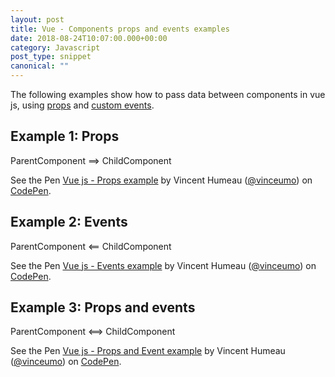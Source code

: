 ```yaml
---
layout: post
title: Vue - Components props and events examples
date: 2018-08-24T10:07:00.000+00:00
category: Javascript
post_type: snippet
canonical: ""
---
```


The following examples show how to pass data between components in vue js, using [props](https://vuejs.org/v2/guide/components-props.html) and [custom events](https://vuejs.org/v2/guide/components-custom-events.html).

## Example 1: Props

ParentComponent ==> ChildComponent

<p data-height="500" data-theme-id="dark" data-slug-hash="xawzRq" data-default-tab="js,result" data-user="vinceumo" data-pen-title="Vue js - Props example" class="codepen">See the Pen <a href="https://codepen.io/vinceumo/pen/xawzRq/">Vue js - Props example</a> by Vincent Humeau (<a href="https://codepen.io/vinceumo">@vinceumo</a>) on <a href="https://codepen.io">CodePen</a>.</p>
<script async src="https://static.codepen.io/assets/embed/ei.js"></script>

## Example 2: Events

ParentComponent <== ChildComponent

<p data-height="500" data-theme-id="dark" data-slug-hash="pOjZNe" data-default-tab="js,result" data-user="vinceumo" data-pen-title="Vue js - Events example" class="codepen">See the Pen <a href="https://codepen.io/vinceumo/pen/pOjZNe/">Vue js - Events example</a> by Vincent Humeau (<a href="https://codepen.io/vinceumo">@vinceumo</a>) on <a href="https://codepen.io">CodePen</a>.</p>
<script async src="https://static.codepen.io/assets/embed/ei.js"></script>

## Example 3: Props and events

ParentComponent <==> ChildComponent

<p data-height="500" data-theme-id="dark" data-slug-hash="LJVoaJ" data-default-tab="js,result" data-user="vinceumo" data-pen-title="Vue js - Props and Event example" class="codepen">See the Pen <a href="https://codepen.io/vinceumo/pen/LJVoaJ/">Vue js - Props and Event example</a> by Vincent Humeau (<a href="https://codepen.io/vinceumo">@vinceumo</a>) on <a href="https://codepen.io">CodePen</a>.</p>
<script async src="https://static.codepen.io/assets/embed/ei.js"></script>
